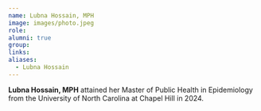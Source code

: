 ```yaml
---
name: Lubna Hossain, MPH
image: images/photo.jpeg
role:
alumni: true
group:
links:
aliases:
  - Lubna Hossain
---
```


**Lubna Hossain, MPH** attained her Master of Public Health in Epidemiology from the University of North Carolina at Chapel Hill in 2024.